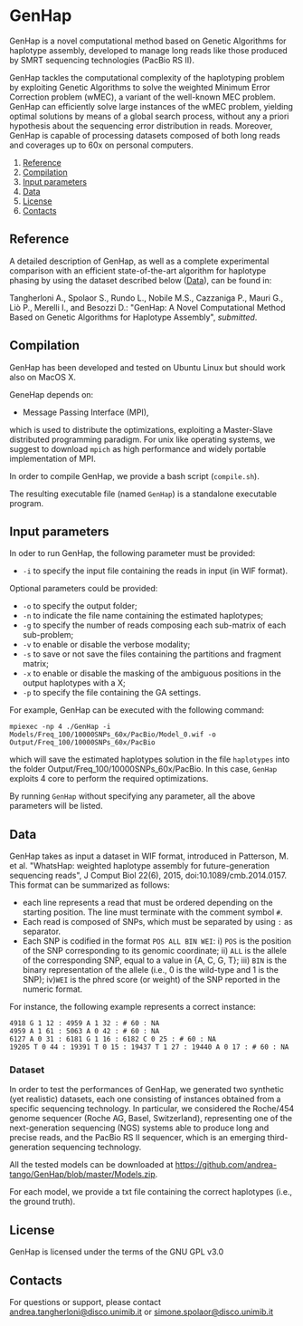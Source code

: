 # GenHap

GenHap is a novel computational method based on Genetic Algorithms for haplotype assembly, developed to manage long reads like those produced by SMRT sequencing technologies (PacBio RS II).

GenHap tackles the computational complexity of the haplotyping problem by exploiting Genetic Algorithms to solve the weighted Minimum Error Correction problem (wMEC), a variant of the well-known MEC problem.
GenHap can efficiently solve large instances of the wMEC problem, yielding optimal solutions by means of a global search process, without any a priori hypothesis about the sequencing error distribution in reads. Moreover, GenHap is capable of processing datasets composed of both long reads and coverages up to 60x on personal computers.

  1. [Reference](#ref) 
  2. [Compilation](#comp) 
  3. [Input parameters](#inp)
  4. [Data](#data)
  5. [License](#lic)
  6. [Contacts](#cont)


## <a name="ref"></a>Reference ##

A detailed description of GenHap, as well as a complete experimental comparison with an efficient state-of-the-art algorithm for haplotype phasing by using the dataset described below ([Data](#data)), can be found in:

Tangherloni A., Spolaor S., Rundo L., Nobile M.S., Cazzaniga P., Mauri G., Liò P., Merelli I., and Besozzi D.: "GenHap: A Novel Computational Method Based on Genetic Algorithms for Haplotype Assembly", _submitted_.

## <a name="comp"></a>Compilation ##

GenHap has been developed and tested on Ubuntu Linux but should work also on MacOS X.

GeneHap depends on:
- Message Passing Interface (MPI),

which is used to distribute the optimizations, exploiting a Master-Slave distributed programming paradigm.
For unix like operating systems, we suggest to download `mpich` as high performance and widely portable implementation of MPI.

In order to compile GenHap, we provide a bash script (`compile.sh`).

The resulting executable file (named `GenHap`) is a standalone executable program.

## <a name="inp"></a>Input parameters ##

In oder to run GenHap, the following parameter must be provided:

- `-i` to specify the input file containing the reads in input (in WIF format).
  
Optional parameters could be provided:

- `-o` to specify the output folder;
- `-n` to indicate the file name containing the estimated haplotypes;
- `-g` to specify the number of reads composing each sub-matrix of each sub-problem;
- `-v` to enable or disable the verbose modality;
- `-s` to save or not save the files containing the partitions and fragment matrix;
- `-x` to enable or disable the masking of the ambiguous positions in the output haplotypes with a X;
- `-p` to specify the file containing the GA settings.

For example, GenHap can be executed with the following command:

    mpiexec -np 4 ./GenHap -i Models/Freq_100/10000SNPs_60x/PacBio/Model_0.wif -o Output/Freq_100/10000SNPs_60x/PacBio

which will save the estimated haplotypes solution in the file `haplotypes` into the folder Output/Freq_100/10000SNPs_60x/PacBio.
In this case, `GenHap` exploits 4 core to perform the required optimizations.

By running `GenHap` without specifying any parameter, all the above parameters will be listed.

## <a name="data"></a>Data ##

GenHap takes as input a dataset in WIF format, introduced in Patterson, M. et al. "WhatsHap: weighted haplotype assembly for future-generation sequencing reads", J Comput Biol 22(6), 2015, doi:10.1089/cmb.2014.0157.
This format can be summarized as follows:
- each line represents a read that must be ordered depending on the starting position. The line must terminate with the comment symbol `#`.
- Each read is composed of SNPs, which must be separated by using `:` as separator.
- Each SNP is codified in the format `POS ALL BIN WEI`: i) `POS` is the position of the SNP corresponding to its genomic coordinate; ii) `ALL` is the allele of the corresponding SNP, equal to a value in {A, C, G, T}; iii) `BIN` is the binary representation of the allele (i.e., 0 is the wild-type and 1 is the SNP); iv)`WEI` is the phred score (or weight) of the SNP reported in the numeric format.

For instance, the following example represents a correct instance:

    4918 G 1 12 : 4959 A 1 32 : # 60 : NA 
    4959 A 1 61 : 5063 A 0 42 : # 60 : NA 
    6127 A 0 31 : 6181 G 1 16 : 6182 C 0 25 : # 60 : NA
    19205 T 0 44 : 19391 T 0 15 : 19437 T 1 27 : 19440 A 0 17 : # 60 : NA 

### Dataset ###

In order to test the performances of GenHap, we generated two synthetic (yet realistic) datasets, each one consisting of instances obtained from a specific sequencing technology.
In particular, we considered the Roche/454 genome sequencer (Roche AG, Basel, Switzerland), representing one of the next-generation sequencing (NGS) systems able to produce long and precise reads, and the PacBio RS II sequencer, which is an emerging third-generation sequencing technology.

All the tested models can be downloaded at <https://github.com/andrea-tango/GenHap/blob/master/Models.zip>.

For each model, we provide a txt file containing the correct haplotypes (i.e., the ground truth).

## <a name="lic"></a>License ##

GenHap is licensed under the terms of the GNU GPL v3.0

## <a name="cont"></a>Contacts ##

For questions or support, please contact <andrea.tangherloni@disco.unimib.it>
or <simone.spolaor@disco.unimib.it>
